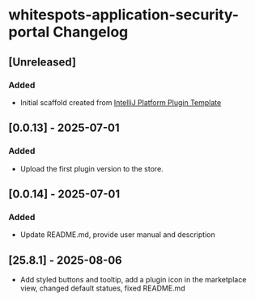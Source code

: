 <!-- Keep a Changelog guide -> https://keepachangelog.com -->

# whitespots-application-security-portal Changelog

## [Unreleased]
### Added
- Initial scaffold created from [IntelliJ Platform Plugin Template](https://github.com/JetBrains/intellij-platform-plugin-template)

## [0.0.13] - 2025-07-01

### Added
- Upload the first plugin version to the store.

## [0.0.14] - 2025-07-01

### Added
- Update README.md, provide user manual and description

## [25.8.1] - 2025-08-06
- Add styled buttons and tooltip, add a plugin icon in the marketplace view, changed default statues, fixed README.md